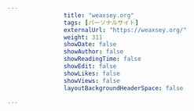 ---
                title: "weaxsey.org"
                tags: [パーソナルサイト]
                externalUrl: "https://weaxsey.org/"
                weight: 311
                showDate: false
                showAuthor: false
                showReadingTime: false
                showEdit: false
                showLikes: false
                showViews: false
                layoutBackgroundHeaderSpace: false
                ---

